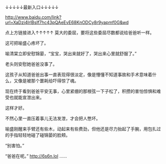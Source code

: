 ↓↓↓↓↓最新入口↓↓↓↓↓


http://www.baidu.com/link?url=XaDzi4lrlBsIf7hc43pQAeEvE68KnODCy8r9yapmf0G&wd


点上方链接进入↑↑↑↑↑
莫大的委屈，要将这些委屈尽数都说给爸爸听一样。

这可把喻盛心疼坏了。

喻清棠立即安慰锦晏，“宝宝，哭出来就好了，哭出来心里就舒服了。”

老头则安慰她爸爸没事了。

这孩子从知道爸爸出事一直表现得很淡定，像是懵懂不知道事故和手术意味着什么，又像是被那个噩耗给吓得惊了魂。

现在终于看到爸爸平安无事，心里紧绷的那根弦一下子松了，积攒的害怕惊惧和难受也就能宣泄出来。

这样才好。

不然心里一直压着事儿无法发泄，才会把人憋坏。

喻盛刚醒来手臂还有些木，动起来有些费劲，但他还是尽力抬起了手腕，用包扎过的手指轻轻地碰了碰锦晏的脸颊。

“别害怕。”

“爸爸在呢。”
http://6s6n.lol
……
